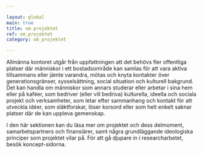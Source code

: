 ```yaml
---

layout: global
main: true
title: om projektet
ref: om_projektet
category: om_projektet

---
```


Allmänna kontoret utgår från uppfattningen att det behövs fler offentliga platser där människor i ett bostadsområde kan samlas för att vara aktiva tillsammans eller jämte varandra, mötas och knyta kontakter över generationsgränser, sysselsättning, social situation och kulturell bakgrund. Det kan handla om människor som annars studerar eller arbetar i sina hem eller på kaféer, som bedriver (eller vill bedriva) kulturella, ideella och sociala projekt och verksamheter, som letar efter sammanhang och kontakt för att utveckla idéer, som släktforskar, löser korsord eller som helt enkelt saknar platser där de kan uppleva gemenskap. 

I den här sektionen kan du läsa mer om projektet och dess delmoment, samarbetspartners och finansiärer, samt några grundläggande ideologiska principer som projektet vilar på. För att gå djupare in i researcharbetet, besök koncept-sidorna.
